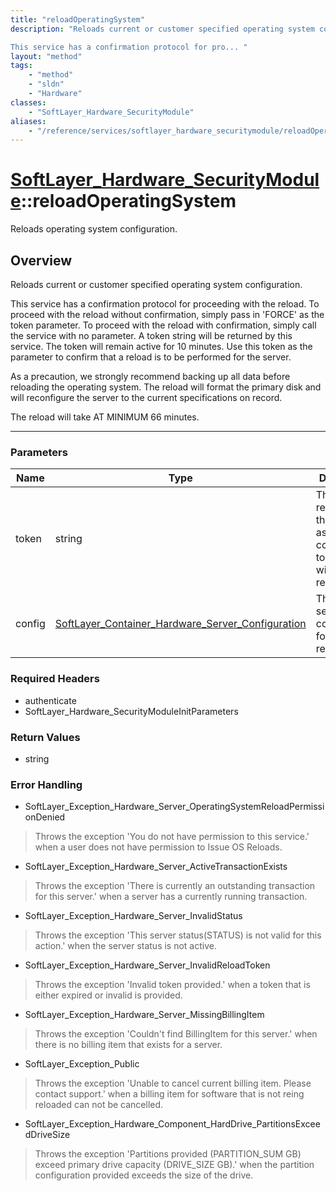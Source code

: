 ```yaml
---
title: "reloadOperatingSystem"
description: "Reloads current or customer specified operating system configuration. 

This service has a confirmation protocol for pro... "
layout: "method"
tags:
    - "method"
    - "sldn"
    - "Hardware"
classes:
    - "SoftLayer_Hardware_SecurityModule"
aliases:
    - "/reference/services/softlayer_hardware_securitymodule/reloadOperatingSystem"
---
```

# [SoftLayer_Hardware_SecurityModule](/reference/services/SoftLayer_Hardware_SecurityModule)::reloadOperatingSystem


Reloads operating system configuration.


## Overview 
Reloads current or customer specified operating system configuration. 

This service has a confirmation protocol for proceeding with the reload. To proceed with the reload without confirmation, simply pass in 'FORCE' as the token parameter. To proceed with the reload with confirmation, simply call the service with no parameter. A token string will be returned by this service. The token will remain active for 10 minutes. Use this token as the parameter to confirm that a reload is to be performed for the server. 

As a precaution, we strongly  recommend backing up all data before reloading the operating system. The reload will format the primary disk and will reconfigure the server to the current specifications on record. 

The reload will take AT MINIMUM 66 minutes. 

-----

### Parameters 
|Name | Type | Description |
| --- | --- | --- |
|token| string| The token returned by this service as a confirmation to proceed with the reload.|
|config| <a href='/reference/datatypes/SoftLayer_Container_Hardware_Server_Configuration'>SoftLayer_Container_Hardware_Server_Configuration </a>| The new server configuration for the reload.|


### Required Headers
* authenticate
* SoftLayer_Hardware_SecurityModuleInitParameters


### Return Values
* string



### Error Handling

* SoftLayer_Exception_Hardware_Server_OperatingSystemReloadPermissionDenied 

> Throws the exception 'You do not have permission to this service.' when a user does not have permission to Issue OS Reloads. 

* SoftLayer_Exception_Hardware_Server_ActiveTransactionExists 

> Throws the exception 'There is currently an outstanding transaction for this server.' when a server has a currently running transaction. 

* SoftLayer_Exception_Hardware_Server_InvalidStatus 

> Throws the exception 'This server status(STATUS) is not valid for this action.' when the server status is not active. 

* SoftLayer_Exception_Hardware_Server_InvalidReloadToken 

> Throws the exception 'Invalid token provided.' when a token that is either expired or invalid is provided. 

* SoftLayer_Exception_Hardware_Server_MissingBillingItem 

> Throws the exception 'Couldn't find BillingItem for this server.' when there is no billing item that exists for a server. 

* SoftLayer_Exception_Public 

> Throws the exception 'Unable to cancel current billing item.  Please contact support.' when a billing item for software that is not reing reloaded can not be cancelled. 

* SoftLayer_Exception_Hardware_Component_HardDrive_PartitionsExceedDriveSize 

> Throws the exception 'Partitions provided (PARTITION_SUM GB) exceed primary drive capacity (DRIVE_SIZE GB).' when the partition configuration provided exceeds the size of the drive. 




